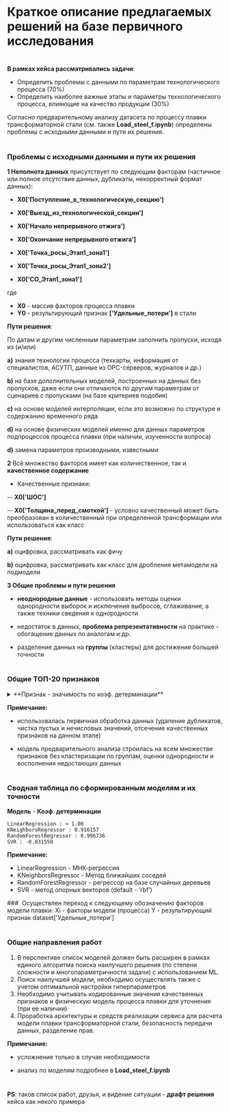 # Краткое описание предлагаемых решений на базе первичного исследования
#
**В рамках кейса рассматривались задачи**:
- Определить проблемы с данными по параметрам технологического процесса (70%)
- Определить наиболее важные этапы и параметры технологического процесса, влияющие на
качество продукции (30%)

Согласно предварительному анализу датасета по процессу плавки трансформаторной стали (см. также **Load_steel_f.ipynb**) определены проблемы с исходными данными и пути их решения.
#
### **Проблемы с исходными данными и пути их решения**

**1 Неполнота данных** присутствует по следующим факторам (частичное или полное отсутствие данных, дубликаты, некорректный формат данных):
- **X0['Поступление_в_технологическую_секцию']**
- **X0['Выезд_из_технологической_секции']**

- **X0['Начало непрерывного отжига']**
- **X0['Окончание непрерывного отжига']**

- **X0['Точка_росы_Этап1_зона1']**
- **X0['Точка_росы_Этап1_зона2']**
- **X0['CO_Этап1_зона1']**

где
- **X0** - массив факторов процесса плавки
- **Y0** - результирующий признак **['Удельные_потери']** в стали

**Пути решения**:

По датам и другим численным параметрам заполнить пропуски, исходя из (и/или) 

**a)** знания технологии процесса (техкарты, информация от специалистов, АСУТП, данные из OPC-серверов, журналов и др.)

**b)** на базе дополнительных моделей, построенных на данных без пропусков, даже если они отличаются по другим параметрам от сценариев с пропусками (на базе критериев подобия)

**c)** на основе моделей интерполяции, если это возможно по структуре и содержанию временного ряда

**d)** на основе физических моделей именно для данных параметров подпроцессов процесса плавки (при наличии, изученности вопроса) 

**d)** замена параметров производными, известными


**2** Всё множество факторов имеет как количественное, так и **качественное содержание**

- Качественные признаки:

-- **X0['ШОС']**

-- **X0['Толщина_перед_смоткой']** - условно качественный может быть преобразован в количественный при определенной трансформации или использоваться как класс

**Пути решения**:

**a)** оцифровка, рассматривать как фичу

**b)** оцифровка, рассматривать как класс для дробления метамодели на подмодели


**3 Общие проблемы и пути решения**

- **неоднородные данные** - использовать методы оценки однородности выборок и исключения выбросов, сглаживание, а также техники сведения к однородности

- недостаток в данных, **проблема репрезентативности** на практике - обогащение данных по аналогам и др.

- разделение данных на **группы** (кластеры) для достижения большей точности

#
### **Общие ТОП-20 признаков**

<details>
  
<summary>**Признак - значимость по коэф. детерминации** </summary>

<ul>
<li>Удельные_потери	- 1.000000</li>
<li>Средние_магнитные_потери -	0.797610</ul>
<li>F	- 0.488820</ul>
<li>Al	- 0.472760</ul>
<li>Коэффициент_свойств_стали	- 0.447074</ul>
<li>Cr	- 0.386131</ul>
<li>Азот_среднее	- 0.370441</ul>
<li>Азот_начало	- 0.274943</ul>
<li>Азот_конец	- 0.273847</ul>
<li>Толщина_МС	- 0.260606</ul>
<li>Si	- 0.221579</ul>
<li>C	- 0.207444</ul>
<li>Углерод_конец	- 0.201244</ul>
<li>Углерод_среднее	- 0.183379</ul>
<li>Sn	- 0.177957</ul>
<li>Датчик_механических_свойств	- 0.175156</ul>
<li>Кислород_начало	- 0.153553</ul>
<li>T_Этап1_зона4	- 0.148593</ul>
<li>H2_Этап4_зона1	- 0.146318</ul>
<li>T_Этап1_зона5	- 0.140490</ul>

</ul>

</details>


**Примечание:** 

- использовалась первичная обработка данных (удаление дубликатов, чистка пустых и нечисловых значений, отсечение качественных признаков на данном этапе)

- модель предварительного анализа строилась на всем множестве признаков без кластеризации по группам, оценки однородности и восполнения недостающих данных

#
### **Сводная таблица по сформированным моделям и их точности**

**Модель** - **Коэф. детерминации**
```
LinearRegression : ≈ 1.00
KNeighborsRegressor : 0.916157
RandomForestRegressor : 0.996736
SVR : -0.031550
```

**Примечание:** 
- LinearRegression - МНК-регрессия
- KNeighborsRegressor - Метод ближайших соседей
- RandomForestRegressor - регрессор на базе случайных деревьев
- SVR - метод опорных векторов (default - ’rbf’)

### 
Осуществлен переход к следующему обозначению факторов модели плавки:
Xi - факторы модели (процесса)
Y - результирующий признак dataset['Удельные_потери'] 

#
### **Общие направления работ**

1. В перспективе список моделей должен быть расширен в рамках единого алгоритма поиска наилучшего решения (по степени сложности и многопараметричности задачи) с использованием ML. 
2. Поиск наилучшей модели, необходимо осуществлять также с учетом оптимальной настройки гиперпараметров
3. Необходимо учитывать кодированные значения качественных признаков и физическую модель процесса плавки для уточнения (при ее наличии)
4. Проработка архитектуры и средств реализации сервиса для расчета модели плавки трансформаторной стали, безопасность передачи данных, разделение прав.

**Примечание:** 

- усложнение только в случае необходимости

- анализ по моделям подробнее в **Load_steel_f.ipynb**

#
**PS**: таков список работ, друзья, и видение ситуации - **драфт решения** кейса как некого примера
